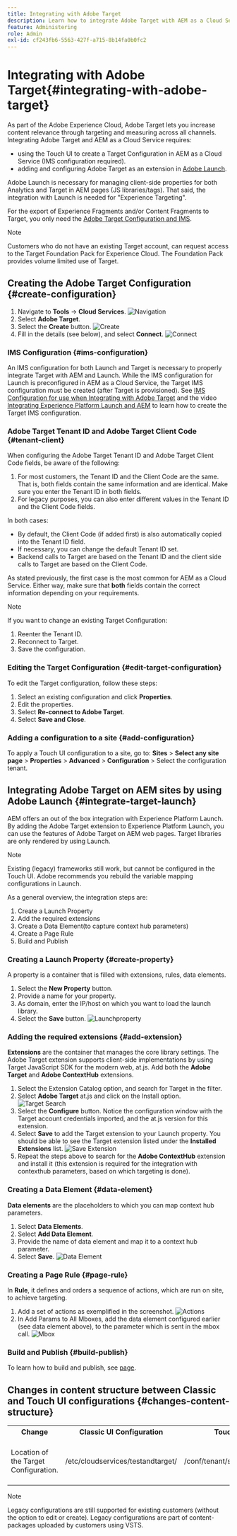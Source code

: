 ```yaml
---
title: Integrating with Adobe Target
description: Learn how to integrate Adobe Target with AEM as a Cloud Service by using the Touch UI and Adobe Launch.  
feature: Administering
role: Admin
exl-id: cf243fb6-5563-427f-a715-8b14fa0b0fc2
---
```

# Integrating with Adobe Target{#integrating-with-adobe-target}

As part of the Adobe Experience Cloud, Adobe Target lets you increase content relevance through targeting and measuring across all channels. Integrating Adobe Target and AEM as a Cloud Service requires:

* using the Touch UI to create a Target Configuration in AEM as a Cloud Service (IMS configuration required).
* adding and configuring Adobe Target as an extension in [Adobe Launch](https://experienceleague.adobe.com/docs/experience-platform/tags/get-started/quick-start.html).

Adobe Launch is necessary for managing client-side properties for both Analytics and Target in AEM pages (JS libraries/tags). That said, the integration with Launch is needed for "Experience Targeting". 

For the export of Experience Fragments and/or Content Fragments to Target, you only need the [Adobe Target Configuration and IMS](/help/sites-cloud/integrating/integration-adobe-target-ims.md).

>[!NOTE]
>
>Customers who do not have an existing Target account, can request access to the Target Foundation Pack for Experience Cloud. The Foundation Pack provides volume limited use of Target.

## Creating the Adobe Target Configuration {#create-configuration}

1. Navigate to **Tools** → **Cloud Services**.
![Navigation](assets/cloudservice1.png "Navigation")
2. Select **Adobe Target**.
3. Select the **Create** button.
![Create](assets/tenant1.png "Create")
4. Fill in the details (see below), and select **Connect**.
![Connect](assets/open_screen1.png "Connect")

### IMS Configuration {#ims-configuration}

An IMS configuration for both Launch and Target is necessary to properly integrate Target with AEM and Launch. While the IMS configuration for Launch is preconfigured in AEM as a Cloud Service, the Target IMS configuration must be created (after Target is provisioned). See [IMS Configuration for use when Integrating with Adobe Target](/help/sites-cloud/integrating/integration-adobe-target-ims.md) and the video [Integrating Experience Platform Launch and AEM](https://experienceleague.adobe.com/docs/experience-manager-learn/sites/integrations/experience-platform-data-collection-tags/overview.html) to learn how to create the Target IMS configuration.

### Adobe Target Tenant ID and Adobe Target Client Code {#tenant-client}

When configuring the Adobe Target Tenant ID and Adobe Target Client Code fields, be aware of the following:

1. For most customers, the Tenant ID and the Client Code are the same. That is, both fields contain the same information and are identical. Make sure you enter the Tenant ID in both fields.
2. For legacy purposes, you can also enter different values in the Tenant ID and the Client Code fields.

In both cases:

* By default, the Client Code (if added first) is also automatically copied into the Tenant ID field.
* If necessary, you can change the default Tenant ID set.
* Backend calls to Target are based on the Tenant ID and the client side calls to Target are based on the Client Code.

As stated previously, the first case is the most common for AEM as a Cloud Service. Either way, make sure that **both** fields contain the correct information depending on your requirements.

>[!NOTE]
>
> If you want to change an existing Target Configuration:
>
> 1. Reenter the Tenant ID.
> 2. Reconnect to Target.
> 3. Save the configuration.

### Editing the Target Configuration {#edit-target-configuration}

To edit the Target configuration, follow these steps:

1. Select an existing configuration and click **Properties**.
2. Edit the properties.
3. Select **Re-connect to Adobe Target**.
4. Select **Save and Close**.

### Adding a configuration to a site {#add-configuration}

To apply a Touch UI configuration to a site, go to: **Sites** > **Select any site page** > **Properties** > **Advanced** > **Configuration** > Select the configuration tenant.

## Integrating Adobe Target on AEM sites by using Adobe Launch {#integrate-target-launch}

AEM offers an out of the box integration with Experience Platform Launch. By adding the Adobe Target extension to Experience Platform Launch, you can use the features of Adobe Target on AEM web pages. Target libraries are only rendered by using Launch.

>[!NOTE]
>
>Existing (legacy) frameworks still work, but cannot be configured in the Touch UI. Adobe recommends you rebuild the variable mapping configurations in Launch.

As a general overview, the integration steps are:

1. Create a Launch Property
2. Add the required extensions
3. Create a Data Element(to capture context hub parameters)
4. Create a Page Rule
5. Build and Publish

### Creating a Launch Property {#create-property}

A property is a container that is filled with extensions, rules, data elements.

1. Select the **New Property** button.
2. Provide a name for your property.
3. As domain, enter the IP/host on which you want to load the launch library.
4. Select the **Save** button.
![Launchproperty](assets/properties_newproperty1.png "Launchproperty")

### Adding the required extensions {#add-extension}

**Extensions** are the container that manages the core library settings. The Adobe Target extension supports client-side implementations by using Target JavaScript SDK for the modern web, at.js. Add both the **Adobe Target** and **Adobe ContextHub** extensions.

1. Select the Extension Catalog option, and search for Target in the filter.
2. Select **Adobe Target** at.js and click on the Install option.
![Target Search](assets/search_ext1.png "Target Search")
3. Select the **Configure** button. Notice the configuration window with the Target account credentials imported, and the at.js version for this extension.
4. Select **Save** to add the Target extension to your Launch property. You should be able to see the Target extension listed under the **Installed Extensions** list.
![Save Extension](assets/configure_extension1.png "Save Extension")
5. Repeat the steps above to search for the **Adobe ContextHub** extension and install it (this extension is required for the integration with contexthub parameters, based on which targeting is done).

### Creating a Data Element {#data-element}

**Data elements** are the placeholders to which you can map context hub parameters.

1. Select **Data Elements**.
2. Select **Add Data Element**.
3. Provide the name of data element and map it to a context hub parameter.
4. Select **Save**.
![Data Element](assets/data_elem1.png "Data Element")

### Creating a Page Rule {#page-rule}

In **Rule**, it defines and orders a sequence of actions, which are run on site, to achieve targeting.

1. Add a set of actions as exemplified in the screenshot.
![Actions](assets/rules1.png "Actions")
2. In Add Params to All Mboxes, add the data element configured earlier (see data element above), to the parameter which is sent in the mbox call.
![Mbox](assets/map_data1.png "Actions")

### Build and Publish {#build-publish}

To learn how to build and publish, see [page](https://experienceleague.adobe.com/docs/experience-manager-learn/aem-target-tutorial/aem-target-implementation/using-launch-adobe-io.html).

## Changes in content structure between Classic and Touch UI configurations {#changes-content-structure}

<table style="table-layout:auto">
  <tr>
    <th>Change</th>
    <th>Classic UI Configuration</th>
    <th>Touch UI Configuration</th>
    <th>Consequences</th>
  </tr>
  <tr>
    <td>Location of the Target Configuration.</td>
    <td>/etc/cloudservices/testandtarget/</td>
    <td>/conf/tenant/settings/cloudconfigs/target/</td>
    <td> Earlier multiple configurations were present under /etc/cloudservices/testandtarget but now a single configuration is present under a tenant.</td>
  </tr>
</table>

>[!NOTE]
>
>Legacy configurations are still supported for existing customers (without the option to edit or create). Legacy configurations are part of content-packages uploaded by customers using VSTS.
